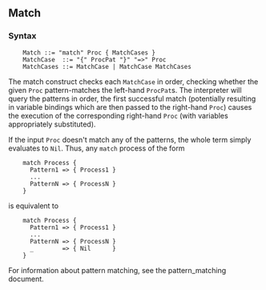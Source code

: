 ## Match

### Syntax
```
    Match ::= "match" Proc { MatchCases }
    MatchCase  ::= "{" ProcPat "}" "=>" Proc
    MatchCases ::= MatchCase | MatchCase MatchCases

```
The match construct checks each `MatchCase` in order, checking whether the given `Proc` pattern-matches the left-hand `ProcPat`s. The interpreter will query the patterns in order, the first successful match (potentially resulting in variable bindings which are then passed to the right-hand `Proc`) causes the execution of the corresponding right-hand `Proc` (with variables appropriately substituted).

If the input `Proc` doesn't match any of the patterns, the whole term simply evaluates to `Nil`. Thus, any `match` process of the form
```
    match Process {
      Pattern1 => { Process1 }
      ...
      PatternN => { ProcessN }
    }
```
is equivalent to
```
    match Process {
      Pattern1 => { Process1 }
      ...
      PatternN => { ProcessN }
      _        => { Nil      }
    }
```

For information about pattern matching, see the pattern_matching document.
